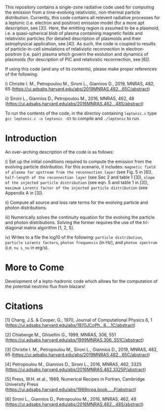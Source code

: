 This repository contains a single-zone radiative code used for computing the emission from a time-evolving relativistic, non-thermal particle distribution. Currently, this code contains all relevent radiative processes for a leptonic (i.e. electron and positron) emission model (for a more apt description, see [3]). Here, the emitting region is assumed to be a plasmoid, i.e. a quasi-spherical blob of plasma containing magnetic fields and relativistic particles (for detailed description of plasmoids and their astrophysical application, see [4]). As such, the code is coupled to results of particle-in-cell simulations of relativistic reconnection in electron-positron (i.e. pair) plasma which govern the evolution and dynamics of plasmoids (for description of PIC and relativistic reconnection, see [6]). 

If using this code (and any of its contents), please make proper references of the following:

i) Christie I. M., Petropoulou M., Sironi L., Giannios D., 2019, MNRAS, 482, 65 (https://ui.adsabs.harvard.edu/abs/2019MNRAS.482...65C/abstract)

ii) Sironi L., Giannios D., Petropoulou M., 2016, MNRAS, 462, 48 (https://ui.adsabs.harvard.edu/abs/2016MNRAS.462...48S/abstract)

To run the contents of the code, in the directoy containing `leptonic.c` type `gcc leptonic.c -o leptonic -O3` to compile and `./leptonic` to run.



# Introduction
An over-arching description of the code is as follows:

i) Set up the initial conditions required to compute the emission from the evolving particle distribution. For this scenario, it includes: `magnetic field of plasma far upstream from the reconnection layer` (see Fig. 5 in [6]), `half-length of the reconnection layer` (see Sec 2 and table 1 [3]), `slope of the injected particle distribution` (see eqn. 5 and table 1 in [3]), `maximum Lorentz factor of the injected particle distribution` (see Appendix A in [3]). 

ii) Compute all source and loss rate terms for the evolving particle and photon distributions. 

iii) Numerically solves the continuity equation for the evolving the particle and photon distributions. Solving the former requires the use of the tri-diagonal matrix algorithm [1, 2, 5].

iv) Writes to a file the log10 of the following: `particle distribution`, `particle Lorentz factors`, `photon frequencis` (in Hz), and `photon spectrum` (i.e. `nu L_nu` in erg/s).

# More to Come

Development of a lepto-hadronic code which allows for the computation of the potential neutrino flux from blazars!

# Citations

[1] Chang, J.S. & Cooper, G., 1970, Journal of Computational Physics 6, 1 (https://ui.adsabs.harvard.edu/abs/1970JCoPh...6....1C/abstract)

[2] Chiaberge M., Ghisellini G., 1999, MNRAS, 306, 551 (https://ui.adsabs.harvard.edu/abs/1999MNRAS.306..551C/abstract)

[3] Christie I. M., Petropoulou M., Sironi L., Giannios D., 2019, MNRAS, 482, 65 (https://ui.adsabs.harvard.edu/abs/2019MNRAS.482...65C/abstract)

[4] Petropoulou M., Giannios D., Sironi L., 2016, MNRAS, 462, 3325 (https://ui.adsabs.harvard.edu/abs/2016MNRAS.462.3325P/abstract)

[5] Press, W.H. et al., 1989, Numerical Recipes in Fortran, Cambridge University Press (https://ui.adsabs.harvard.edu/abs/1989nrpa.book.....P/abstract)

[6] Sironi L., Giannios D., Petropoulou M., 2016, MNRAS, 462, 48 (https://ui.adsabs.harvard.edu/abs/2016MNRAS.462...48S/abstract)

